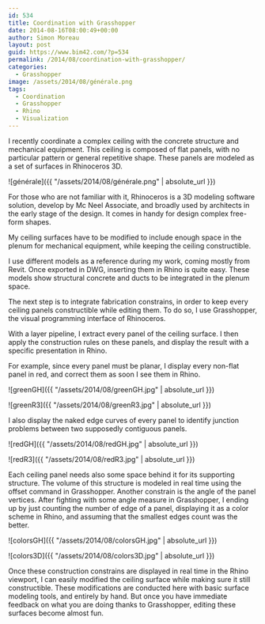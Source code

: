```yaml
---
id: 534
title: Coordination with Grasshopper
date: 2014-08-16T08:00:49+00:00
author: Simon Moreau
layout: post
guid: https://www.bim42.com/?p=534
permalink: /2014/08/coordination-with-grasshopper/
categories:
  - Grasshopper
image: /assets/2014/08/générale.png
tags:
  - Coordination
  - Grasshopper
  - Rhino
  - Visualization
---
```

I recently coordinate a complex ceiling with the concrete structure and mechanical equipment. This ceiling is composed of flat panels, with no particular pattern or general repetitive shape. These panels are modeled as a set of surfaces in Rhinoceros 3D.

![générale]({{ "/assets/2014/08/générale.png" | absolute_url }})

For those who are not familiar with it, Rhinoceros is a 3D modeling software solution, develop by Mc Neel Associate, and broadly used by architects in the early stage of the design. It comes in handy for design complex free-form shapes.

My ceiling surfaces have to be modified to include enough space in the plenum for mechanical equipment, while keeping the ceiling constructible.

I use different models as a reference during my work, coming mostly from Revit. Once exported in DWG, inserting them in Rhino is quite easy. These models show structural concrete and ducts to be integrated in the plenum space.

The next step is to integrate fabrication constrains, in order to keep every ceiling panels constructible while editing them. To do so, I use Grasshopper, the visual programming interface of Rhinoceros.

With a layer pipeline, I extract every panel of the ceiling surface. I then apply the construction rules on these panels, and display the result with a specific presentation in Rhino.

For example, since every panel must be planar, I display every non-flat panel in red, and correct them as soon I see them in Rhino.

![greenGH]({{ "/assets/2014/08/greenGH.jpg" | absolute_url }})

![greenR3]({{ "/assets/2014/08/greenR3.jpg" | absolute_url }})

I also display the naked edge curves of every panel to identify junction problems between two supposedly contiguous panels.

![redGH]({{ "/assets/2014/08/redGH.jpg" | absolute_url }})

![redR3]({{ "/assets/2014/08/redR3.jpg" | absolute_url }})

Each ceiling panel needs also some space behind it for its supporting structure. The volume of this structure is modeled in real time using the offset command in Grasshopper. Another constrain is the angle of the panel vertices. After fighting with some angle measure in Grasshopper, I ending up by just counting the number of edge of a panel, displaying it as a color scheme in Rhino, and assuming that the smallest edges count was the better.

![colorsGH]({{ "/assets/2014/08/colorsGH.jpg" | absolute_url }})

![colors3D]({{ "/assets/2014/08/colors3D.jpg" | absolute_url }})

Once these construction constrains are displayed in real time in the Rhino viewport, I can easily modified the ceiling surface while making sure it still constructible. These modifications are conducted here with basic surface modeling tools, and entirely by hand. But once you have immediate feedback on what you are doing thanks to Grasshopper, editing these surfaces become almost fun.